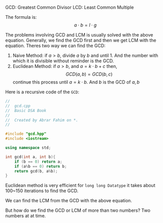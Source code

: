 GCD: Greatest Common Divisor
LCD: Least Common Multiple

The formula is:
$$a\cdot b = l \cdot g$$

The problems involving GCD and LCM is usually solved with the above equation. Generally, we find the GCD first and then we get LCM with the equation. Theres two way we can find the GCD:
1. Naive Method: if $a > b$, divide $a$ by $b$ and until 1. And the number with which it is divisible without reminder is the GCD.
2. Euclidean Method: if $a > b$, and $a = k\cdot b + c$ then, $$GCD(a,b) = GCD(b,c)$$ continue this process until $a=k \cdot b$. And $b$ is the GCD of $a,b$

Here is a recursive code of the `GCD`:
```cpp
//
//  gcd.cpp
//  Basic DSA Book
//
//  Created by Abrar Fahim on *.
//

#include "gcd.hpp"
#include <iostream>

using namespace std;

int gcd(int a, int b){
    if (b == 0) return a;
    if (a%b == 0) return b;
    return gcd(b, a%b);
}
```
Euclidean method is very efficient for `long long Datatype` it takes about 100~150 iterations to find the GCD.

We can find the LCM from the GCD with the above equation.

But how do we find the GCD or LCM of more than two numbers? Two numbers at at time.  